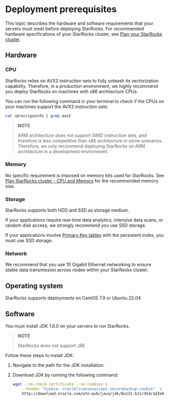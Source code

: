 # Deployment prerequisites

This topic describes the hardware and software requirements that your servers must meet before deploying StarRocks. For recommended hardware specifications of your StarRocks cluster, see [Plan your StarRocks cluster](../deployment/plan_cluster.md).

## Hardware

### CPU

StarRocks relies on AVX2 instruction sets to fully unleash its vectorization capability. Therefore, in a production environment, we highly recommend you deploy StarRocks on machines with x86 architecture CPUs.

You can run the following command in your terminal to check if the CPUs on your machines support the AVX2 instruction sets:

```Bash
cat /proc/cpuinfo | grep avx2
```

> **NOTE**
>
> ARM architecture does not support SIMD instruction sets, and therefore is less competitive than x86 architecture in some scenarios. Therefore, we only recommend deploying StarRocks on ARM architecture in a development environment.

### Memory

No specific requirement is imposed on memory kits used for StarRocks. See [Plan StarRocks cluster - CPU and Memory](../deployment/plan_cluster.md#cpu-and-memory) for the recommended memory size.

### Storage

StarRocks supports both HDD and SSD as storage medium.

If your applications require real-time data analytics, intensive data scans, or random disk access, we strongly recommend you use SSD storage.

If your applications involve [Primary Key tables](../table_design/table_types/primary_key_table.md) with the persistent index, you must use SSD storage.

### Network

We recommend that you use 10 Gigabit Ethernet networking to ensure stable data transmission across nodes within your StarRocks cluster.

## Operating system

StarRocks supports deployments on CentOS 7.9 or Ubuntu 22.04.

## Software

You must install JDK 1.8.0 on your servers to run StarRocks.

> **NOTE**
>
> StarRocks does not support JRE.

Follow these steps to install JDK:

1. Navigate to the path for the JDK installation.
2. Download JDK by running the following command:

   ```Bash
   wget --no-check-certificate --no-cookies \
       --header "Cookie: oraclelicense=accept-securebackup-cookie"  \
       http://download.oracle.com/otn-pub/java/jdk/8u131-b11/d54c1d3a095b4ff2b6607d096fa80163/jdk-8u131-linux-x64.tar.gz
   ```
